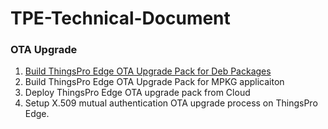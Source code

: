 # TPE-Technical-Document



### OTA Upgrade

1. [Build ThingsPro Edge OTA Upgrade Pack for Deb Packages](https://github.com/TPE-TIGER/TPE-Technical-Document/blob/main/documents/Build%20ThingsPro%20Edge%20OTA%20Upgrade%20Pack%20for%20Deb%20Packages.md)
2. Build ThingsPro Edge OTA Upgrade Pack for MPKG applicaiton
3. Deploy ThingsPro Edge OTA upgrade pack from Cloud
4. Setup X.509 mutual authentication OTA upgrade process on ThingsPro Edge.
